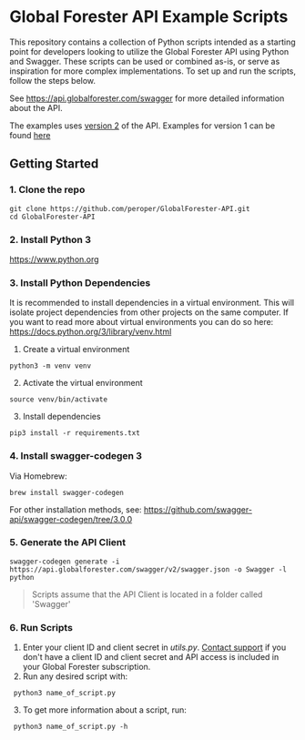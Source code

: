 # Global Forester API Example Scripts

This repository contains a collection of Python scripts intended as a starting point for developers looking to utilize the Global Forester API using Python and Swagger. These scripts can be used or combined as-is, or serve as inspiration for more complex implementations. To set up and run the scripts, follow the steps below.

See https://api.globalforester.com/swagger for more detailed information about the API.

The examples uses [version 2](https://api.globalforester.com/swagger/index.html?urls.primaryName=V2) of the API. Examples for version 1 can be found [here](https://github.com/peroper/GlobalForester-API/tree/1.0)

## Getting Started

### 1. Clone the repo
```shell
git clone https://github.com/peroper/GlobalForester-API.git
cd GlobalForester-API
```

### 2. Install Python 3
https://www.python.org

### 3. Install Python Dependencies

It is recommended to install dependencies in a virtual environment. This will isolate project dependencies from other projects on the same computer. If you want to read more about virtual environments you can do so here: https://docs.python.org/3/library/venv.html

1. Create a virtual environment
```shell
python3 -m venv venv
```

2. Activate the virtual environment
```shell
source venv/bin/activate
```

3. Install dependencies
```shell
pip3 install -r requirements.txt
```

### 4. Install swagger-codegen 3
Via Homebrew:
```shell
brew install swagger-codegen
```
For other installation methods, see: https://github.com/swagger-api/swagger-codegen/tree/3.0.0

### 5. Generate the API Client

```shell
swagger-codegen generate -i https://api.globalforester.com/swagger/v2/swagger.json -o Swagger -l python
```

> Scripts assume that the API Client is located in a folder called 'Swagger'

### 6. Run Scripts

1. Enter your client ID and client secret in _utils.py_. [Contact support](https://www.globalforester.com/manual/basics#errors-and-support) if you don't have a client ID and client secret and API access is included in your Global Forester subscription.
2. Run any desired script with:
```shell
 python3 name_of_script.py
 ```
3. To get more information about a script, run:
```shell
 python3 name_of_script.py -h
 ```
